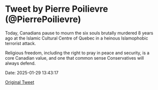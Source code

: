 # Tweet by Pierre Poilievre (@PierrePoilievre)

Today, Canadians pause to mourn the six souls brutally murdered 8 years ago at the Islamic Cultural Centre of Quebec in a heinous Islamophobic terrorist attack.

Religious freedom, including the right to pray in peace and security, is a core Canadian value, and one that common sense Conservatives will always defend.

Date: 2025-01-29 13:43:17

[Original Tweet](https://x.com/PierrePoilievre/status/1884598192773190105)
